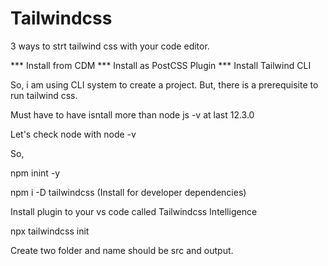 # Tailwindcss
3 ways to strt tailwind css with your code editor.

*** Install from CDM
*** Install as PostCSS Plugin
*** Install Tailwind CLI 

So, i am using CLI system to create a project.
But, there is a prerequisite to run tailwind css.

Must have to have isntall more than node js -v at last 12.3.0

Let's check node with node -v

So, 

npm inint -y

npm i -D tailwindcss (Install for developer dependencies)

Install plugin to your vs code called Tailwindcss Intelligence 

npx tailwindcss init

Create two folder and name should be src and output.
